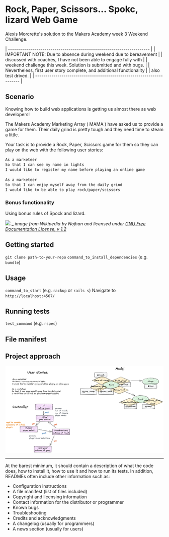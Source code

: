 # Rock, Paper, Scissors... Spokc, lizard Web Game

Alexis Morcrette's solution to the Makers Academy week 3 Weekend Challenge.


| ---------------------------------------------------------------------- | 
| IMPORTANT NOTE: Due to absence during weekend due to bereavement       |
| discussed with coaches, I have not been able to engage fully with      |
| weekend challenge this week. Solution is submitted and with bugs.      |
| Nevertheless, first user story complete, and additional functionality  |
| also test drived.                                                      | 
| ---------------------------------------------------------------------- | 

## Scenario

Knowing how to build web applications is getting us almost there as web developers!

The Makers Academy Marketing Array ( MAMA ) have asked us to provide a game for them. Their daily grind is pretty tough and they need time to steam a little.

Your task is to provide a Rock, Paper, Scissors game for them so they can play on the web with the following user stories:

```
As a marketeer
So that I can see my name in lights
I would like to register my name before playing an online game

As a marketeer
So that I can enjoy myself away from the daily grind
I would like to be able to play rock/paper/scissors
```

### Bonus functionality

Using bonus rules of Spock and lizard.

![](./Pierre_ciseaux_feuille_l%C3%A9zard_spock_aligned.svg)
_
_image from Wikipedia by Nojhan and licensed under [GNU Free Documentation License, v 1.2](https://commons.wikimedia.org/wiki/Commons:GNU_Free_Documentation_License,_version_1.2)_

## Getting started

`git clone path-to-your-repo`
`command_to_install_dependencies` (e.g. `bundle`)

## Usage

`command_to_start` (e.g. `rackup` or `rails s`)
Navigate to `http://localhost:4567/`


## Running tests

`test_command` (e.g. `rspec`)

## File manifest

## Project approach

![](./RPS-challenge.png)

----------------------------------------------

At the barest minimum, it should contain a description of what the code does, how to install it, how to use it and how to run its tests. In addition, READMEs often include other information such as:

- Configuration instructions
- A file manifest (list of files included)
- Copyright and licensing information
- Contact information for the distributor or programmer
- Known bugs
- Troubleshooting
- Credits and acknowledgments
- A changelog (usually for programmers)
- A news section (usually for users)
